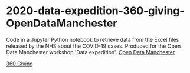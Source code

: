 # 2020-data-expedition-360-giving-OpenDataManchester
Code in a Jupyter Python notebook  to retrieve data from the Excel files released by the NHS about the COVID-19 cases. Produced for the Open Data Manchester workshop 'Data expedition'. [Open Data Manchester](https://www.opendatamanchester.org.uk/event/virtual-data-expedition-with-open-data-manchester-360-giving/)

[360 Giving](https://www.threesixtygiving.org/2020/07/21/virtual-data-expedition-august-2020/ )
